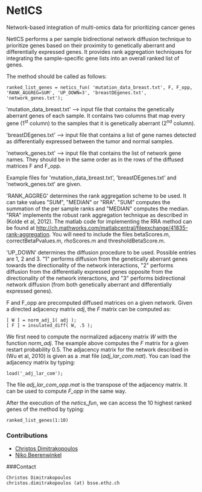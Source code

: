 # NetICS
Network-based integration of multi-omics data for prioritizing cancer genes

NetICS performs a per sample bidirectional network diffusion technique to prioritize genes based on their proximity to genetically aberrant and differentially expressed genes. It provides rank aggregation techniques for integrating the sample-specific gene lists into an overall ranked list of genes.

The method should be called as follows:

```
ranked_list_genes = netics_fun( 'mutation_data_breast.txt', F, F_opp, 'RANK_AGGREG=SUM', 'UP_DOWN=3', 'breastDEgenes.txt', 'network_genes.txt');
```

'mutation_data_breast.txt' --> input file that contains the genetically aberrant genes of each sample. It contains two columns that map every gene (1<sup>st</sup> column) to the samples that it is genetically aberrant (2<sup>nd</sup> column).

'breastDEgenes.txt' --> input file that contains a list of gene names detected as differentially expressed between the tumor and normal samples.

'network_genes.txt' --> input file that contains the list of network gene names. They should be in the same order as in the rows of the diffused matrices F and F_opp.

Example files for 'mutation_data_breast.txt', 'breastDEgenes.txt' and 'network_genes.txt' are given.

'RANK_AGGREG' determines the rank aggregation scheme to be used. It can take values "SUM", "MEDIAN" or "RRA". "SUM" computes the summation of the per sample ranks and "MEDIAN" computes the median. "RRA" implements the robust rank aggregation technique as described in (Kolde et al, 2012). The matlab code for implementing the RRA method can be found at http://ch.mathworks.com/matlabcentral/fileexchange/41835-rank-aggregation. You will need to include the files betaScores.m, correctBetaPvalues.m, rhoScores.m and thresholdBetaScore.m.

'UP_DOWN' determines the diffusion procedure to be used. Possible entries are 1, 2 and 3. "1" performs diffusion from the genetically aberrant genes towards the directionality of the network interactions, "2" performs diffusion from the differentially expressed genes opposite from the directionality of the network interactions, and "3" performs bidirectional network diffusion (from both genetically aberrant and differentially expressed genes).

F and F_opp are precomputed diffused matrices on a given network. Given a directed adjacency matrix _adj_, the _F_ matrix can be computed as:

```
[ W ] = norm_adj_1( adj );
[ F ] = insulated_diff( W, .5 );
```

We first need to compute the normalized adjaceny matrix _W_ with the function _norm_adj_. The example above computes the _F_ matrix for a given restart probability 0.5. The adjacency matrix for the network described in (Wu et al, 2010) is given as a .mat file (_adj_lar_com.mat_). You can load the adjacency matrix by typing:

```
load('_adj_lar_com');
```

The file _adj_lar_com_opp.mat_ is the transpose of the adjacency matrix. It can be used to compute _F_opp_ in the same way.

After the execution of the _netics_fun_, we can access the 10 highest ranked genes of the method by typing:

```
ranked_list_genes(1:10)
```

### Contributions
- [Christos Dimitrakopoulos](https://www.bsse.ethz.ch/cbg/group/people/person-detail.html?persid=197642)
- [Niko Beerenwinkel](http://www.bsse.ethz.ch/cbg/group/people/person-detail.html?persid=149417)


###Contact
```
Christos Dimitrakopoulos
christos.dimitrakopoulos (at) bsse.ethz.ch
```

